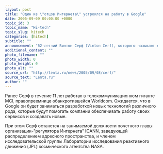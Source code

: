 ```yaml
---
layout: post
title: "Один из \"отцов Интернета\" устроился на работу в Google"
date: 2005-09-09 00:00:00 +0000
topic_id: 3
topic_name: "Hi-tech"
topic_slug: hitech
categories: [hitech]
subtitle: ""
announcement: "62-летний Винтон Серф (Vinton Cerf), которого называют одним из \"отцов Интернета\" за изобретение протокола передачи данных TCP/IP, стал сотрудником американской интернет-компании Google, сообщает агентство Associated Press."
additional_content: ""
photo_filename: ""
photo_width: 0
photo_height: 0
photo_alt: ""
source_url: "http://lenta.ru/news/2005/09/08/cerf/"
source_text: "Lenta.ru"
author: ""
---
```

Ранее Серф в течение 11 лет работал в телекоммуникационном гиганте MCI, правопреемнице обанкротившейся Worldcom. Ожидается, что в Google он будет заниматься разработкой новых технологий различного рода, которые будут помогать компании обеспечивать работу своих сервисов и создавать новые.

При этом Серф останется на занимаемой должности почетного главы организации-"регулятора Интернета" ICANN, заведующей распределением адресного пространства, и членом исследовательской группы Лаборатории исследования реактивного движения (JPL) космического агентства NASA.
